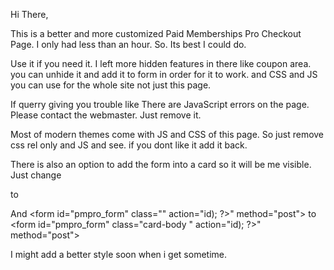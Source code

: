 Hi There,

This is a better and more customized Paid Memberships Pro Checkout Page. I only had less than an hour. So. Its best I could do.

Use it if you need it. I left more hidden features in there like coupon area. you can unhide it and add it to form in order for it to work. and CSS and JS you can use for the whole site not just this page.


If querry giving you trouble like There are JavaScript errors on the page. Please contact the webmaster. Just remove it.

Most of modern themes come with JS and CSS of this page. So just remove css rel only and JS and see. if you dont like it add it back.

There is also an option to add the form into a card so it will be me visible. Just change <div id="pmpro_level-<?php echo $pmpro_level->id; ?>" class="<?php echo pmpro_get_element_class( $pmpro_checkout_gateway_class, 'pmpro_level-' . $pmpro_level->id ); ?>"> to <div id="pmpro_level-<?php echo $pmpro_level->id; ?>" class="card <?php echo pmpro_get_element_class( $pmpro_checkout_gateway_class, 'pmpro_level-' . $pmpro_level->id ); ?>">
  
  And <form id="pmpro_form" class="<?php echo pmpro_get_element_class( 'pmpro_form' ); ?>" action="<?php if(!empty($_REQUEST['review'])) echo pmpro_url("checkout", "?level=" . $pmpro_level->id); ?>" method="post"> to <form id="pmpro_form" class="card-body <?php echo pmpro_get_element_class( 'pmpro_form' ); ?>" action="<?php if(!empty($_REQUEST['review'])) echo pmpro_url("checkout", "?level=" . $pmpro_level->id); ?>" method="post">
  
  
  I might add a better style soon when i get sometime.
